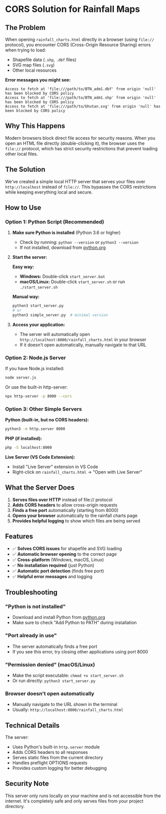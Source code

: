 # CORS Solution for Rainfall Maps

## The Problem

When opening `rainfall_charts.html` directly in a browser (using `file://` protocol), you encounter CORS (Cross-Origin Resource Sharing) errors when trying to load:

- Shapefile data (`.shp`, `.dbf` files)
- SVG map files (`.svg`)
- Other local resources

**Error messages you might see:**
```
Access to fetch at 'file:///path/to/BTN_adm1.dbf' from origin 'null' has been blocked by CORS policy
Access to fetch at 'file:///path/to/BTN_adm1.shp' from origin 'null' has been blocked by CORS policy
Access to fetch at 'file:///path/to/bhutan.svg' from origin 'null' has been blocked by CORS policy
```

## Why This Happens

Modern browsers block direct file access for security reasons. When you open an HTML file directly (double-clicking it), the browser uses the `file://` protocol, which has strict security restrictions that prevent loading other local files.

## The Solution

We've created a simple local HTTP server that serves your files over `http://localhost` instead of `file://`. This bypasses the CORS restrictions while keeping everything local and secure.

## How to Use

### Option 1: Python Script (Recommended)

1. **Make sure Python is installed** (Python 3.6 or higher)
   - Check by running: `python --version` or `python3 --version`
   - If not installed, download from [python.org](https://python.org)

2. **Start the server:**

   **Easy way:**
   - **Windows:** Double-click `start_server.bat`
   - **macOS/Linux:** Double-click `start_server.sh` or run `./start_server.sh`

   **Manual way:**
   ```bash
   python3 start_server.py
   # or
   python3 simple_server.py  # minimal version
   ```

3. **Access your application:**
   - The server will automatically open `http://localhost:8000/rainfall_charts.html` in your browser
   - If it doesn't open automatically, manually navigate to that URL

### Option 2: Node.js Server

If you have Node.js installed:

```bash
node server.js
```

Or use the built-in http-server:
```bash
npx http-server -p 8000 --cors
```

### Option 3: Other Simple Servers

**Python (built-in, but no CORS headers):**
```bash
python3 -m http.server 8000
```

**PHP (if installed):**
```bash
php -S localhost:8000
```

**Live Server (VS Code Extension):**
- Install "Live Server" extension in VS Code
- Right-click on `rainfall_charts.html` → "Open with Live Server"

## What the Server Does

1. **Serves files over HTTP** instead of file:// protocol
2. **Adds CORS headers** to allow cross-origin requests
3. **Finds a free port** automatically (starting from 8000)
4. **Opens your browser** automatically to the rainfall charts page
5. **Provides helpful logging** to show which files are being served

## Features

- ✅ **Solves CORS issues** for shapefile and SVG loading
- ✅ **Automatic browser opening** to the correct page
- ✅ **Cross-platform** (Windows, macOS, Linux)
- ✅ **No installation required** (just Python)
- ✅ **Automatic port detection** (finds free port)
- ✅ **Helpful error messages** and logging

## Troubleshooting

### "Python is not installed"
- Download and install Python from [python.org](https://python.org)
- Make sure to check "Add Python to PATH" during installation

### "Port already in use"
- The server automatically finds a free port
- If you see this error, try closing other applications using port 8000

### "Permission denied" (macOS/Linux)
- Make the script executable: `chmod +x start_server.sh`
- Or run directly: `python3 start_server.py`

### Browser doesn't open automatically
- Manually navigate to the URL shown in the terminal
- Usually: `http://localhost:8000/rainfall_charts.html`

## Technical Details

The server:
- Uses Python's built-in `http.server` module
- Adds CORS headers to all responses
- Serves static files from the current directory
- Handles preflight OPTIONS requests
- Provides custom logging for better debugging

## Security Note

This server only runs locally on your machine and is not accessible from the internet. It's completely safe and only serves files from your project directory.
